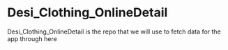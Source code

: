 # Desi_Clothing_OnlineDetail
Desi_Clothing_OnlineDetail is the repo that we will use to fetch data for the app through here
